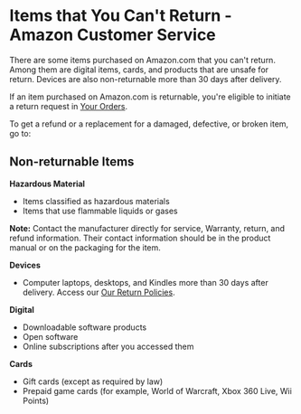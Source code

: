 # Items that You Can't Return - Amazon Customer Service
There are some items purchased on Amazon.com that you can't return. Among them are digital items, cards, and products that are unsafe for return. Devices are also non-returnable more than 30 days after delivery.

If an item purchased on Amazon.com is returnable, you're eligible to initiate a return request in [Your Orders](https://www.amazon.com/gp/css/order-history).

To get a refund or a replacement for a damaged, defective, or broken item, go to:

Non-returnable Items
--------------------

**Hazardous Material**

*   Items classified as hazardous materials
*   Items that use flammable liquids or gases

**Note:** Contact the manufacturer directly for service, Warranty, return, and refund information. Their contact information should be in the product manual or on the packaging for the item.

**Devices**

*   Computer laptops, desktops, and Kindles more than 30 days after delivery. Access our [Our Return Policies](https://www.amazon.com/gp/help/customer/display.html/?nodeId=GKM69DUUYKQWKWX7).

**Digital**

*   Downloadable software products
*   Open software
*   Online subscriptions after you accessed them

**Cards**

*   Gift cards (except as required by law)
*   Prepaid game cards (for example, World of Warcraft, Xbox 360 Live, Wii Points)